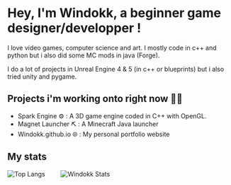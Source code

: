 
# Hey, I'm Windokk, a beginner game designer/developper !

I love video games, computer science and art. I mostly code in c++ and python but i also did some MC mods in java (Forge).

I do a lot of projects in Unreal Engine 4 & 5 (in c++ or blueprints) but i also tried unity and pygame.

## Projects i'm working onto right now 👨‍💻

- Spark Engine ⚙️ : A 3D game engine coded in C++ with OpenGL.
- Magnet Launcher ⛏️ : A Minecraft Java launcher
- Windokk.github.io 🌐 : My personal portfolio website

## My stats

![Top Langs](https://github-readme-stats.vercel.app/api/top-langs/?username=windokk&layout=donut&theme=algolia)&nbsp;&nbsp;&nbsp;&nbsp;&nbsp;&nbsp;&nbsp;&nbsp;&nbsp;![Windokk Stats](https://github-readme-stats.vercel.app/api?username=windokk&theme=algolia)
